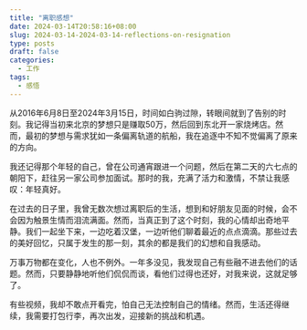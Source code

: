 ```yaml
---
title: "离职感想"
date: 2024-03-14T20:58:16+08:00
slug: 2024-03-14-2024-03-14-reflections-on-resignation
type: posts
draft: false
categories:
  - 工作
tags:
  - 感悟
---
```


从2016年6月8日至2024年3月15日，时间如白驹过隙，转眼间就到了告别的时刻。我记得当初来北京的梦想只是赚取50万，然后回到东北开一家烧烤店。然而，最初的梦想与需求犹如一条偏离轨道的航船，我在追逐中不知不觉偏离了原来的方向。

我还记得那个年轻的自己，曾在公司通宵跟进一个问题，然后在第二天的六七点的朝阳下，赶往另一家公司参加面试。那时的我，充满了活力和激情，不禁让我感叹：年轻真好。

在过去的日子里，我曾无数次想过离职后的生活，想到和好朋友见面的时候，会不会因为触景生情而泪流满面。然而，当真正到了这个时刻，我的心情却出奇地平静。我们一起坐下来，一边吃着汉堡，一边听他们聊着最近的点点滴滴。那些过去的美好回忆，只属于发生的那一刻，其余的都是我们的幻想和自我感动。

万事万物都在变化，人也不例外。一年多没见，我发现自己有些融不进去他们的话题。然而，只要静静地听他们侃侃而谈，看他们过得也还好，对我来说，这就足够了。

有些视频，我却不敢点开看完，怕自己无法控制自己的情绪。然而，生活还得继续，我需要打包行李，再次出发，迎接新的挑战和机遇。

